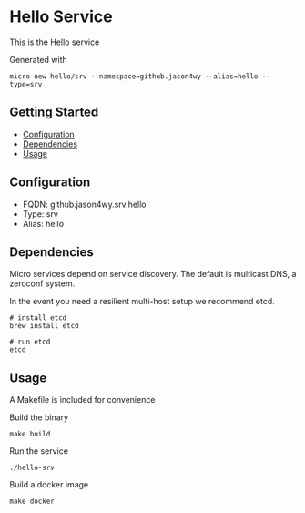 # Hello Service

This is the Hello service

Generated with

```
micro new hello/srv --namespace=github.jason4wy --alias=hello --type=srv
```

## Getting Started

- [Configuration](#configuration)
- [Dependencies](#dependencies)
- [Usage](#usage)

## Configuration

- FQDN: github.jason4wy.srv.hello
- Type: srv
- Alias: hello

## Dependencies

Micro services depend on service discovery. The default is multicast DNS, a zeroconf system.

In the event you need a resilient multi-host setup we recommend etcd.

```
# install etcd
brew install etcd

# run etcd
etcd
```

## Usage

A Makefile is included for convenience

Build the binary

```
make build
```

Run the service
```
./hello-srv
```

Build a docker image
```
make docker
```